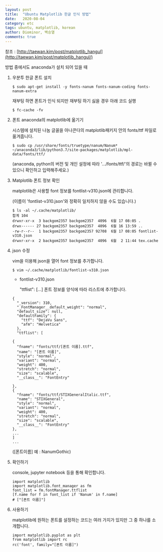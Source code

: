 ```yaml
---
layout: post
title:  "Ubuntu Matplotlib 한글 인식 방법"
date:   2020-08-04
category: etc
tags: ubuntu, matplotlib, korean
author: Diominor, 백승열
comments: true
---
```


참조 : [http://taewan.kim/post/matplotlib_hangul](http://taewan.kim/post/matplotlib_hangul/)

방법 중에서도 anaconda가 설치 되어 있을 때

1. 우분투 한글 폰트 설치
    ```
    $ sudo apt-get install -y fonts-nanum fonts-nanum-coding fonts-nanum-extra
    ```
    재부팅 하면 폰트가 인식 되지만 재부팅 하기 싫을 경우 아래 코드 실행
    ```
    $ fc-cache -fv
    ```
    
2. 폰트 anaconda의 matplotlib에 옮기기

   시스템에 설치된 나눔 글꼴을 아나콘다의 matplotlib패키지 안의 fonts/ttf 파일로 옮겨줍니다.
   ```
   $ sudo cp /usr/share/fonts/truetype/nanum/Nanum* ~/anaconda3/lib/python3.7/site-packages/matplotlib/mpl-data/fonts/ttf/
   ```
   (anaconda, python의 버전 및 개인 설정에 따라 '.../fonts/ttf/'의 경로는 바뀔 수 있으니 확인하고 입력해주세요.)
    
2. Matplotlib 폰트 정보 확인

    matplotlib은 사용할 font 정보를 fontlist-v310.json에 관리합니다.
    
    (이름이 'fontlist-v310.json'와 정확히 일치하지 않을 수도 있습니다.)
    ```
    $ ls -al ~/.cache/matplotlib/
    합계 104
    drwxr-xr-x  3 backgom2357 backgom2357  4096  6월 17 08:05 .
    drwx------ 27 backgom2357 backgom2357  4096  6월 16 13:59 ..
    -rw-r--r--  1 backgom2357 backgom2357 92708  6월 17 08:05 fontlist-v310.json
    drwxr-xr-x  2 backgom2357 backgom2357  4096  6월  2 11:44 tex.cache
    ```

3. json 수정

    vim을 이용해 json을 열어 font 정보를 추가합니다.
    ```
    $ vim ~/.cache/matplotlib/fontlist-v310.json
    ```
    
    - fontlist-v310.json

       "ttflist": \[...\] 폰트 정보를 양식에 따라 리스트에 추가합니다.
    

    ```
    {
      "_version": 310,
      "_FontManager__default_weight": "normal",
      "default_size": null,
      "defaultFamily": {
        "ttf": "DejaVu Sans",
        "afm": "Helvetica"
      },
      "ttflist": [
      
    { 
      "fname": "fonts/ttf/[폰트 이름].ttf",
      "name": "[폰트 이름]",
      "style": "normal",
      "variant": "normal",
      "weight": 400,
      "stretch": "normal",
      "size": "scalable",
      "__class__": "FontEntry"

    },
    {
      "fname": "fonts/ttf/STIXGeneralItalic.ttf",
      "name": "STIXGeneral",
      "style": "normal",
      "variant": "normal",
      "weight": 400,
      "stretch": "normal",
      "size": "scalable",
      "__class__": "FontEntry"
    },
    ...
    ]
    ...

    ```
    
    (\[폰트이름\] 예 : NanumGothic)
    

4. 확인하기
    
    console, jupyter notebook 등을 통해 확인합니다.
    ```
    import matplotlib
    import matplotlib.font_manager as fm
    font_list = fm.fontManager.ttflist
    [f.name for f in font_list if 'Nanum' in f.name]
    # ["[폰트 이름]"]
    ```
    
5. 사용하기

    matplotlib에 원하는 폰트를 설정하는 코드는 여러 가지가 있지만 그 중 하나를 소개합니다.

    ```
    import matplotlib.pyplot as plt
    from matplotlib import rc
    rc('font', family="[폰트 이름]")
    ```
